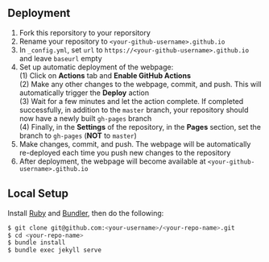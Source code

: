 ## Deployment
1. Fork this reporsitory to your reporsitory
2. Rename your repository to `<your-github-username>.github.io`
3. In `_config.yml`, set `url` to `https://<your-github-username>.github.io` and leave `baseurl` empty
4. Set up automatic deployment of the webpage:  
   (1) Click on **Actions** tab and **Enable GitHub Actions**  
   (2) Make any other changes to the webpage, commit, and push. This will automatically trigger the **Deploy** action  
   (3) Wait for a few minutes and let the action complete. If completed successfully, in addition to the `master` branch, your repository should now have a newly built `gh-pages` branch  
   (4) Finally, in the **Settings** of the repository, in the **Pages** section, set the branch to `gh-pages` (**NOT** to `master`)
5. Make changes, commit, and push. The webpage will be automatically re-deployed each time you push new changes to the repository
6. After deployment, the webpage will become available at `<your-github-username>.github.io`

## Local Setup
Install [Ruby](https://www.ruby-lang.org/en/downloads/) and [Bundler](https://bundler.io/), then do the following:
```bash
$ git clone git@github.com:<your-username>/<your-repo-name>.git
$ cd <your-repo-name>
$ bundle install
$ bundle exec jekyll serve
```
